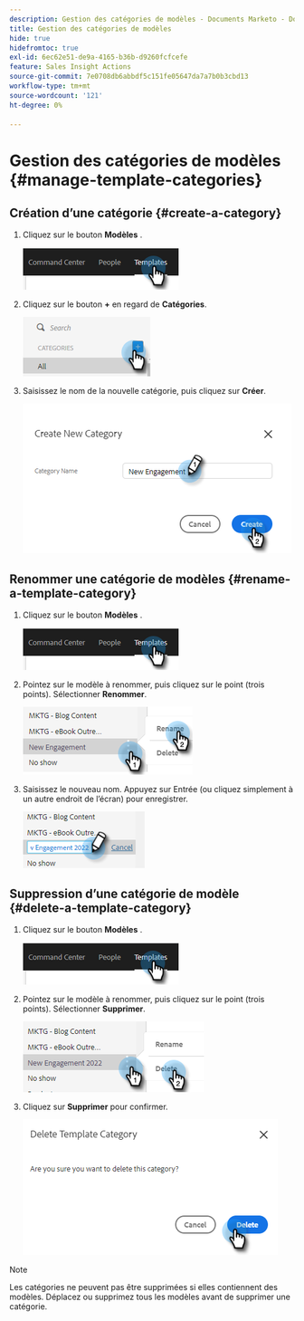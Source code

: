 ```yaml
---
description: Gestion des catégories de modèles - Documents Marketo - Documentation du produit
title: Gestion des catégories de modèles
hide: true
hidefromtoc: true
exl-id: 6ec62e51-de9a-4165-b36b-d9260fcfcefe
feature: Sales Insight Actions
source-git-commit: 7e0708db6abbdf5c151fe05647da7a7b0b3cbd13
workflow-type: tm+mt
source-wordcount: '121'
ht-degree: 0%

---
```


# Gestion des catégories de modèles {#manage-template-categories}

## Création d’une catégorie {#create-a-category}

1. Cliquez sur le bouton **Modèles** .

   ![](assets/manage-template-categories-1.png)

1. Cliquez sur le bouton **+** en regard de **Catégories**.

   ![](assets/manage-template-categories-2.png)

1. Saisissez le nom de la nouvelle catégorie, puis cliquez sur **Créer**.

   ![](assets/manage-template-categories-3.png)

## Renommer une catégorie de modèles {#rename-a-template-category}

1. Cliquez sur le bouton **Modèles** .

   ![](assets/manage-template-categories-4.png)

1. Pointez sur le modèle à renommer, puis cliquez sur le point (trois points). Sélectionner **Renommer**.

   ![](assets/manage-template-categories-5.png)

1. Saisissez le nouveau nom. Appuyez sur Entrée (ou cliquez simplement à un autre endroit de l’écran) pour enregistrer.

   ![](assets/manage-template-categories-6.png)

## Suppression d’une catégorie de modèle {#delete-a-template-category}

1. Cliquez sur le bouton **Modèles** .

   ![](assets/manage-template-categories-7.png)

1. Pointez sur le modèle à renommer, puis cliquez sur le point (trois points). Sélectionner **Supprimer**.

   ![](assets/manage-template-categories-8.png)

1. Cliquez sur **Supprimer** pour confirmer.

   ![](assets/manage-template-categories-9.png)

>[!NOTE]
>
>Les catégories ne peuvent pas être supprimées si elles contiennent des modèles. Déplacez ou supprimez tous les modèles avant de supprimer une catégorie.
